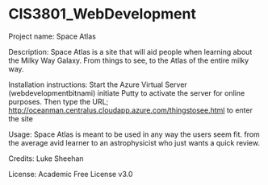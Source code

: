 # CIS3801_WebDevelopment
Project name: Space Atlas

Description: Space Atlas is a site that will aid people when learning about the Milky Way Galaxy. From things to see, to the Atlas of the entire milky way.

Installation instructions: Start the Azure Virtual Server (webdevelopmentbitnami) initiate Putty to activate the server for online purposes. Then type the URL; http://oceanman.centralus.cloudapp.azure.com/thingstosee.html to enter the site

Usage: Space Atlas is meant to be used in any way the users seem fit. from the average avid learner to an astrophysicist who just wants a quick review.

Credits: Luke Sheehan

License: Academic Free License v3.0
